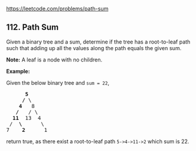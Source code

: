 https://leetcode.com/problems/path-sum

## 112. Path Sum

<div><p>Given a binary tree and a sum, determine if the tree has a root-to-leaf path such that adding up all the values along the path equals the given sum.</p>
<p><strong>Note:</strong> A leaf is a node with no children.</p>
<p><strong>Example:</strong></p>
<p>Given the below binary tree and <code>sum = 22</code>,</p>
<pre>      <strong>5</strong>
     <strong>/</strong> \
    <strong>4</strong>   8
   <strong>/</strong>   / \
  <strong>11</strong>  13  4
 /  <strong>\</strong>      \
7    <strong>2</strong>      1
</pre>
<p>return true, as there exist a root-to-leaf path <code>5-&gt;4-&gt;11-&gt;2</code> which sum is 22.</p>
</div>
